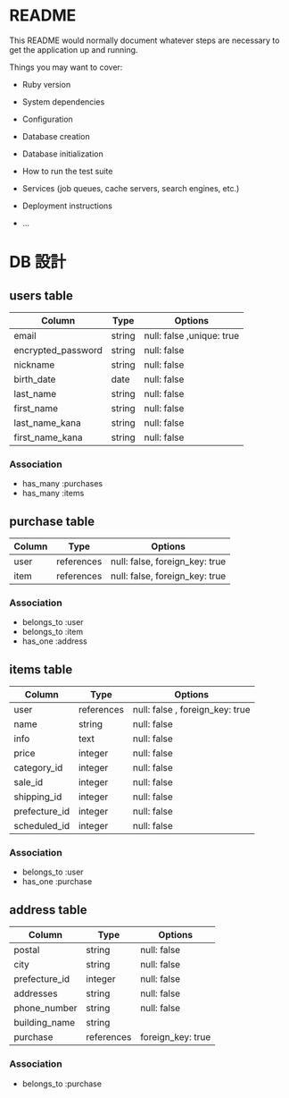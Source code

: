 # README

This README would normally document whatever steps are necessary to get the
application up and running.

Things you may want to cover:

* Ruby version

* System dependencies

* Configuration

* Database creation

* Database initialization

* How to run the test suite

* Services (job queues, cache servers, search engines, etc.)

* Deployment instructions

* ...

# DB 設計

## users table

| Column             | Type                | Options                        |
|--------------------|---------------------|--------------------------------|
| email              | string              | null: false ,unique: true      |
| encrypted_password | string              | null: false                    |
| nickname           | string              | null: false                    |
| birth_date         | date                | null: false                    |
| last_name          | string              | null: false                    |
| first_name         | string              | null: false                    |
| last_name_kana     | string              | null: false                    |
| first_name_kana    | string              | null: false                    |

### Association

* has_many :purchases
* has_many :items

## purchase table

| Column                              | Type       | Options                        |
|-------------------------------------|------------|--------------------------------|
| user                                | references | null: false, foreign_key: true |
| item                                | references | null: false, foreign_key: true |


### Association

- belongs_to :user
- belongs_to :item
- has_one :address

## items table

| Column        | Type       | Options                         |
|---------------|------------|---------------------------------|
| user          | references | null: false , foreign_key: true |
| name          | string     | null: false                     |
| info          | text       | null: false                     |
| price         | integer    | null: false                     |
| category_id   | integer    | null: false                     |
| sale_id       | integer    | null: false                     |
| shipping_id   | integer    | null: false                     |
| prefecture_id | integer    | null: false                     |
| scheduled_id  | integer    | null: false                     |

### Association

- belongs_to :user
- has_one :purchase

## address table

| Column         | Type       | Options           |
|----------------|------------|-------------------|
| postal         | string     | null: false       |
| city           | string     | null: false       |
| prefecture_id  | integer    | null: false       |
| addresses      | string     | null: false       |
| phone_number   | string     | null: false       |
| building_name  | string     |                   |
| purchase       | references | foreign_key: true |



### Association

- belongs_to :purchase
